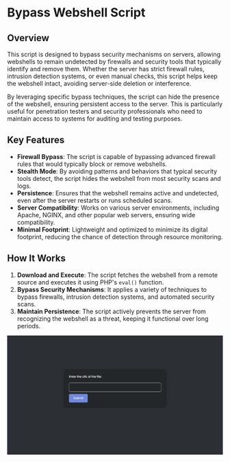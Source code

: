 # Bypass Webshell Script

## Overview

This script is designed to bypass security mechanisms on servers, allowing webshells to remain undetected by firewalls and security tools that typically identify and remove them. Whether the server has strict firewall rules, intrusion detection systems, or even manual checks, this script helps keep the webshell intact, avoiding server-side deletion or interference.

By leveraging specific bypass techniques, the script can hide the presence of the webshell, ensuring persistent access to the server. This is particularly useful for penetration testers and security professionals who need to maintain access to systems for auditing and testing purposes.

## Key Features

- **Firewall Bypass**: The script is capable of bypassing advanced firewall rules that would typically block or remove webshells.
- **Stealth Mode**: By avoiding patterns and behaviors that typical security tools detect, the script hides the webshell from most security scans and logs.
- **Persistence**: Ensures that the webshell remains active and undetected, even after the server restarts or runs scheduled scans.
- **Server Compatibility**: Works on various server environments, including Apache, NGINX, and other popular web servers, ensuring wide compatibility.
- **Minimal Footprint**: Lightweight and optimized to minimize its digital footprint, reducing the chance of detection through resource monitoring.

## How It Works

1. **Download and Execute**: The script fetches the webshell from a remote source and executes it using PHP's `eval()` function. 
2. **Bypass Security Mechanisms**: It applies a variety of techniques to bypass firewalls, intrusion detection systems, and automated security scans.
3. **Maintain Persistence**: The script actively prevents the server from recognizing the webshell as a threat, keeping it functional over long periods.


![Bypass Webshell Example](https://raw.githubusercontent.com/sagsooz/Bypass-2024/refs/heads/main/Screenshot%202024-09-26%20014439.png)
